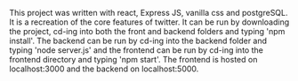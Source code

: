 This project was written with react, Express JS, vanilla css and postgreSQL. It is a recreation of the core features of twitter. It can be run by downloading the project, cd-ing into both the front and backend folders and typing 'npm install'. The backend can be run by cd-ing into the backend folder and typing 'node server.js' and the frontend can be run by cd-ing into the frontend directory and typing 'npm start'. The frontend is hosted on localhost:3000 and the backend on localhost:5000.
